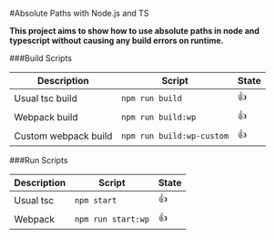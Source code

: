 #Absolute Paths with Node.js and TS

**This project aims to show how to use absolute paths in node and typescript without causing any build errors on runtime.**

###Build Scripts

Description      | Script                 | State
-----------------|------------------------|-------
Usual tsc build  | ```npm run build```    |👍
Webpack build    | ```npm run build:wp``` |👍
Custom webpack build | ```npm run build:wp-custom```|👍

###Run Scripts

Description      | Script                 | State
-----------------|------------------------|-------
Usual tsc  | ```npm start```    |👍
Webpack    | ```npm run start:wp``` |👍